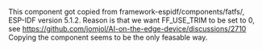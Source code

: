 This component got copied from framework-espidf/components/fatfs/, ESP-IDF version 5.1.2.
Reason is that we want FF_USE_TRIM to be set to 0, see https://github.com/jomjol/AI-on-the-edge-device/discussions/2710
Copying the component seems to be the only feasable way.
